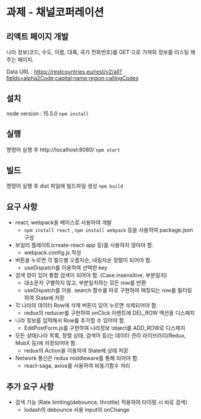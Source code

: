 # 과제 - 채널코퍼레이션

## 리액트 페이지 개발
나라 정보(코드, 수도, 이름, 대륙, 국가 전화번호)를 GET 으로 가져와 정보를 리스팅 해주는 페이지.

Data URL :
https://restcountries.eu/rest/v2/all?fields=alpha2Code;capital;name;region;callingCodes

## 설치
node version : 15.5.0
`npm install`

## 실행 
명령어 실행 후 http://localhost:8080/
`npm start`

## 빌드
명령어 실행 후 dist 파일에 빌드파일 생성
`npm build`

## 요구 사항

- react, webpack을 베이스로 사용하여 개발
    - `npm install react` , `npm install webpack`  등을 사용하여 package.json 구성
- 보일러 플레이트(create-react-app 등)를 사용하지 않아야 함.
    - webpack.config.js 작성
- 버튼을 누르면 각 필드별 오름차순, 내림차순 정렬이 되어야 함.
    - useDispatch를 이용하여 선택한 key
- 검색 창이 있어 통합 검색이 되어야 함. (Case insensitive, 부분일치)
    - 대소문자 구별하지 않고, 부분일치하는 모든 row를 반환
    - useDispatch를 이용. search 함수를 따로 구현하여 매칭되는 row를 필터링 하여 State에 저장
- 각 나라의 데이터 Row에 삭제 버튼이 있어 누르면 삭제되어야 함.
    - redux의 reducer를 구현하여 onClick 이벤트에 DEL_ROW 액션을 디스패치
- 나라 정보를 입력해서 Row를 추가할 수 있어야 함.
    - EditPostForm.js를 구현하여 나라정보 object를 ADD_ROW로 디스패치
- 모든 상태(나라 목록, 정렬 상태, 검색어 등)는 데이터 관리 라이브러리(Redux, MobX 등)에 저장되어야 함.
    - redux의 Action을 이용하여 State에 상태 저장
- Network 통신은 redux middleware를 통해 되어야 함.
    - react-saga, axios를 사용하여 비동기함수 처리

## 추가 요구 사항

- 검색 기능 (Rate limiting(debounce, throttle) 적용하여 타이핑 시 바로 검색)
    - lodash의 debounce 사용  input의 onChange